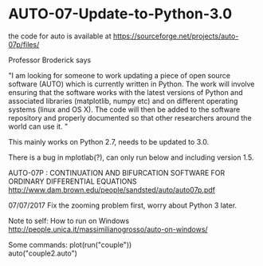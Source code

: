 # AUTO-07-Update-to-Python-3.0
the code for auto is available at https://sourceforge.net/projects/auto-07p/files/

Professor Broderick says

"I am looking for someone to work updating a piece of open source software (AUTO)
which is currently written in Python. The work will involve ensuring that the software
works with the latest versions of Python and associated libraries (matplotlib, numpy etc)
and on different operating systems (linux and OS X). The code will then be added to the
software repository and properly documented so that other researchers around the world
can use it. "

This mainly works on Python 2.7, needs to be updated to 3.0.

There is a bug in mplotlab(?), can only run below and including version 1.5.

AUTO-07P :
CONTINUATION AND BIFURCATION SOFTWARE
FOR ORDINARY DIFFERENTIAL EQUATIONS
http://www.dam.brown.edu/people/sandsted/auto/auto07p.pdf

07/07/2017
Fix the zooming problem first, worry about Python 3 later.

Note to self:
How to run on Windows
http://people.unica.it/massimilianogrosso/auto-on-windows/

Some commands:
plot(run("couple"))  
auto("couple2.auto")  
